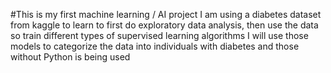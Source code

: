 #This is my first machine learning / AI project
I am using a diabetes dataset from kaggle to learn to first do exploratory data analysis, then use the data so train different types of supervised learning algorithms
I will use those models to categorize the data into individuals with diabetes and those without
Python is being used
